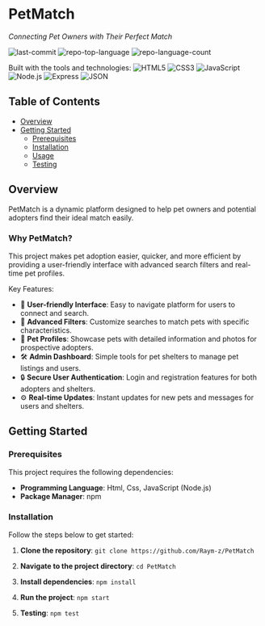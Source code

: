 # PetMatch
*Connecting Pet Owners with Their Perfect Match*

![last-commit](https://img.shields.io/github/last-commit/Raym-z/PetMatch?style=flat&amp;logo=git&amp;logoColor=white&amp;color=0080ff)
![repo-top-language](https://img.shields.io/github/languages/top/Raym-z/PetMatch?style=flat&amp;color=0080ff)
![repo-language-count](https://img.shields.io/github/languages/count/Raym-z/PetMatch?style=flat&amp;color=0080ff)

Built with the tools and technologies:
![HTML5](https://img.shields.io/badge/HTML5-E34F26.svg?style=flat&amp;logo=HTML5&amp;logoColor=white)
![CSS3](https://img.shields.io/badge/CSS3-1572B6.svg?style=flat&amp;logo=CSS3&amp;logoColor=white)
![JavaScript](https://img.shields.io/badge/JavaScript-F7DF1E.svg?style=flat&amp;logo=JavaScript&amp;logoColor=black)
![Node.js](https://img.shields.io/badge/Node.js-339933.svg?style=flat&amp;logo=Node.js&amp;logoColor=white)
![Express](https://img.shields.io/badge/Express-000000.svg?style=flat&amp;logo=Express&amp;logoColor=white)
![JSON](https://img.shields.io/badge/JSON-000000.svg?style=flat&amp;logo=JSON&amp;logoColor=white)

## Table of Contents
- [Overview](#overview)
- [Getting Started](#getting-started)
  - [Prerequisites](#prerequisites)
  - [Installation](#installation)
  - [Usage](#usage)
  - [Testing](#testing)

## Overview
PetMatch is a dynamic platform designed to help pet owners and potential adopters find their ideal match easily.

### Why PetMatch?
This project makes pet adoption easier, quicker, and more efficient by providing a user-friendly interface with advanced search filters and real-time pet profiles.

Key Features:
- 🎨 **User-friendly Interface**: Easy to navigate platform for users to connect and search.
- 🔎 **Advanced Filters**: Customize searches to match pets with specific characteristics.
- 📸 **Pet Profiles**: Showcase pets with detailed information and photos for prospective adopters.
- 🛠️ **Admin Dashboard**: Simple tools for pet shelters to manage pet listings and users.
- 🔒 **Secure User Authentication**: Login and registration features for both adopters and shelters.
- ⚙️ **Real-time Updates**: Instant updates for new pets and messages for users and shelters.

## Getting Started

### Prerequisites
This project requires the following dependencies:
- **Programming Language**: Html, Css, JavaScript (Node.js)
- **Package Manager**: npm

### Installation
Follow the steps below to get started:

1. **Clone the repository**:
   ```git clone https://github.com/Raym-z/PetMatch```

2. **Navigate to the project directory**:
   ```cd PetMatch```

3. **Install dependencies**:
   ```npm install```

4. **Run the project**:
   ```npm start```

5. **Testing**:
   ```npm test```



